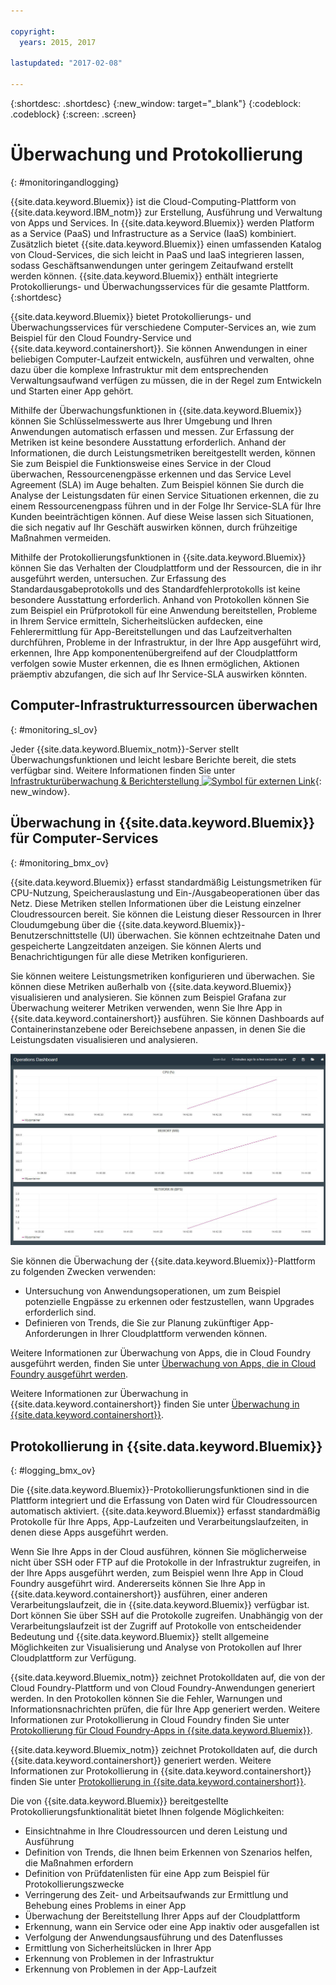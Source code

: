 ```yaml
---

copyright:
  years: 2015, 2017

lastupdated: "2017-02-08"

---
```



{:shortdesc: .shortdesc}
{:new_window: target="_blank"}
{:codeblock: .codeblock}
{:screen: .screen}

# Überwachung und Protokollierung
{: #monitoringandlogging}

{{site.data.keyword.Bluemix}} ist die Cloud-Computing-Plattform von {{site.data.keyword.IBM_notm}} zur Erstellung, Ausführung und Verwaltung von Apps und Services. In {{site.data.keyword.Bluemix}} werden Platform as a Service (PaaS) und Infrastructure as a Service (IaaS) kombiniert. Zusätzlich bietet {{site.data.keyword.Bluemix}} einen umfassenden Katalog von Cloud-Services, die sich leicht in PaaS und IaaS integrieren lassen, sodass Geschäftsanwendungen unter geringem Zeitaufwand erstellt werden können. {{site.data.keyword.Bluemix}} enthält integrierte Protokollierungs- und Überwachungsservices für die gesamte Plattform. 
{:shortdesc}

{{site.data.keyword.Bluemix}} bietet Protokollierungs- und Überwachungsservices für verschiedene Computer-Services an, wie zum Beispiel für den Cloud Foundry-Service und {{site.data.keyword.containershort}}. Sie können Anwendungen in einer beliebigen Computer-Laufzeit entwickeln, ausführen und verwalten, ohne dazu über die komplexe Infrastruktur mit dem entsprechenden Verwaltungsaufwand verfügen zu müssen, die in der Regel zum Entwickeln und Starten einer App gehört. 

Mithilfe der Überwachungsfunktionen in {{site.data.keyword.Bluemix}} können Sie Schlüsselmesswerte aus Ihrer Umgebung und Ihren Anwendungen automatisch erfassen und messen. Zur Erfassung der Metriken ist keine besondere Ausstattung erforderlich. Anhand der Informationen, die durch Leistungsmetriken bereitgestellt werden,  können Sie zum Beispiel die Funktionsweise eines Service in der Cloud überwachen, Ressourcenengpässe erkennen und das Service Level Agreement (SLA) im Auge behalten. Zum Beispiel können Sie durch die Analyse der Leistungsdaten für einen Service Situationen erkennen, die zu einem Ressourcenengpass führen und in der Folge Ihr Service-SLA für Ihre Kunden beeinträchtigen können. Auf diese Weise lassen sich Situationen, die sich negativ auf Ihr Geschäft auswirken können, durch frühzeitige Maßnahmen vermeiden.  

Mithilfe der Protokollierungsfunktionen in {{site.data.keyword.Bluemix}} können Sie das Verhalten der Cloudplattform und der Ressourcen, die in ihr ausgeführt werden, untersuchen. Zur Erfassung des Standardausgabeprotokolls und des Standardfehlerprotokolls ist keine besondere Ausstattung erforderlich. Anhand von Protokollen können Sie zum Beispiel ein Prüfprotokoll für eine Anwendung bereitstellen, Probleme in Ihrem Service ermitteln, Sicherheitslücken aufdecken, eine Fehlerermittlung für App-Bereitstellungen und das Laufzeitverhalten durchführen, Probleme in der Infrastruktur, in der Ihre App ausgeführt wird, erkennen, Ihre App komponentenübergreifend auf der Cloudplattform verfolgen sowie Muster erkennen, die es Ihnen ermöglichen, Aktionen präemptiv abzufangen, die sich auf Ihr Service-SLA auswirken könnten.

## Computer-Infrastrukturressourcen überwachen
{: #monitoring_sl_ov}

Jeder {{site.data.keyword.Bluemix_notm}}-Server stellt Überwachungsfunktionen und leicht lesbare Berichte bereit, die stets verfügbar sind. Weitere Informationen finden Sie unter [Infrastrukturüberwachung & Berichterstellung ![Symbol für externen Link](../icons/launch-glyph.svg "Symbol für externen Link")](https://www.ibm.com/cloud-computing/bluemix/infrastructure-monitoring){: new_window}.


## Überwachung in {{site.data.keyword.Bluemix}} für Computer-Services
{: #monitoring_bmx_ov}

{{site.data.keyword.Bluemix}} erfasst standardmäßig Leistungsmetriken für CPU-Nutzung, Speicherauslastung und Ein-/Ausgabeoperationen über das Netz. Diese Metriken stellen Informationen über die Leistung einzelner Cloudressourcen bereit. Sie können die Leistung dieser Ressourcen in Ihrer Cloudumgebung über die {{site.data.keyword.Bluemix}}-Benutzerschnittstelle (UI) überwachen. Sie können echtzeitnahe Daten und gespeicherte Langzeitdaten anzeigen. Sie können Alerts und Benachrichtigungen für alle diese Metriken konfigurieren.

Sie können weitere Leistungsmetriken konfigurieren und überwachen. Sie können diese Metriken außerhalb von {{site.data.keyword.Bluemix}} visualisieren und analysieren. Sie können zum Beispiel Grafana zur Überwachung weiterer Metriken verwenden, wenn Sie Ihre App in {{site.data.keyword.containershort}} ausführen. Sie können Dashboards auf Containerinstanzebene oder Bereichsebene anpassen, in denen Sie die Leistungsdaten visualisieren und analysieren.

![Grafana-Überwachungsansicht für einen Container in {{site.data.keyword.Bluemix}}](images/monitoring_default_container_grafana_view.jpg)

Sie können die Überwachung der {{site.data.keyword.Bluemix}}-Plattform zu folgenden Zwecken verwenden:

* Untersuchung von Anwendungsoperationen, um zum Beispiel potenzielle Engpässe zu erkennen oder festzustellen, wann Upgrades erforderlich sind.
* Definieren von Trends, die Sie zur Planung zukünftiger App-Anforderungen in Ihrer Cloudplattform verwenden können.

Weitere Informationen zur Überwachung von Apps, die in Cloud Foundry ausgeführt werden, finden Sie unter [Überwachung von Apps, die in Cloud Foundry ausgeführt werden](monitoring_cf_apps.html#monitoring_bluemix_apps).

Weitere Informationen zur Überwachung in {{site.data.keyword.containershort}} finden Sie unter [Überwachung in {{site.data.keyword.containershort}}](/docs/containers/monitoringandlogging/container_ml_monitor.html#container_ml_monitor).   

## Protokollierung in {{site.data.keyword.Bluemix}}
{: #logging_bmx_ov}

Die {{site.data.keyword.Bluemix}}-Protokollierungsfunktionen sind in die Plattform integriert und die Erfassung von Daten wird für Cloudressourcen automatisch aktiviert. {{site.data.keyword.Bluemix}} erfasst standardmäßig Protokolle für Ihre Apps, App-Laufzeiten und Verarbeitungslaufzeiten, in denen diese Apps ausgeführt werden. 

Wenn Sie Ihre Apps in der Cloud ausführen, können Sie möglicherweise nicht über SSH oder FTP auf die Protokolle in der Infrastruktur zugreifen, in der Ihre Apps ausgeführt werden, zum Beispiel wenn Ihre App in Cloud Foundry ausgeführt wird. Andererseits können Sie Ihre App in {{site.data.keyword.containershort}} ausführen, einer anderen Verarbeitungslaufzeit, die in {{site.data.keyword.Bluemix}} verfügbar ist. Dort können Sie über SSH auf die Protokolle zugreifen. Unabhängig von der Verarbeitungslaufzeit ist der Zugriff auf Protokolle von entscheidender Bedeutung und {{site.data.keyword.Bluemix}} stellt allgemeine Möglichkeiten zur Visualisierung und Analyse von Protokollen auf Ihrer Cloudplattform zur Verfügung.

{{site.data.keyword.Bluemix_notm}} zeichnet Protokolldaten auf, die von der Cloud Foundry-Plattform und von Cloud Foundry-Anwendungen generiert werden. In den Protokollen können Sie die Fehler, Warnungen und Informationsnachrichten prüfen, die für Ihre App generiert werden. Weitere Informationen zur Protokollierung in Cloud Foundry finden Sie unter [Protokollierung für Cloud Foundry-Apps in {{site.data.keyword.Bluemix}}](logging_cf_apps.html#logging_bluemix_cf_apps).

{{site.data.keyword.Bluemix_notm}} zeichnet Protokolldaten auf, die durch {{site.data.keyword.containershort}} generiert werden. Weitere Informationen zur Protokollierung in {{site.data.keyword.containershort}} finden Sie unter [Protokollierung in {{site.data.keyword.containershort}}](/docs/containers/monitoringandlogging/container_ml_logs.html#container_ml_logs).   


Die von {{site.data.keyword.Bluemix}} bereitgestellte Protokollierungsfunktionalität bietet Ihnen folgende Möglichkeiten:

* Einsichtnahme in Ihre Cloudressourcen und deren Leistung und Ausführung
* Definition von Trends, die Ihnen beim Erkennen von Szenarios helfen, die Maßnahmen erfordern
* Definition von Prüfdatenlisten für eine App zum Beispiel für Protokollierungszwecke
* Verringerung des Zeit- und Arbeitsaufwands zur Ermittlung und Behebung eines Problems in einer App 
* Überwachung der Bereitstellung Ihrer Apps auf der Cloudplattform
* Erkennung, wann ein Service oder eine App inaktiv oder ausgefallen ist
* Verfolgung der Anwendungsausführung und des Datenflusses
* Ermittlung von Sicherheitslücken in Ihrer App
* Erkennung von Problemen in der Infrastruktur
* Erkennung von Problemen in der App-Laufzeit


